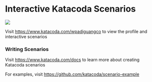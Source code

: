 # Interactive Katacoda Scenarios

[![](http://shields.katacoda.com/katacoda/wpadiguangco/count.svg)](https://www.katacoda.com/wpadiguangco "Get your profile on Katacoda.com")

Visit https://www.katacoda.com/wpadiguangco to view the profile and interactive scenarios

### Writing Scenarios
Visit https://www.katacoda.com/docs to learn more about creating Katacoda scenarios

For examples, visit https://github.com/katacoda/scenario-example
